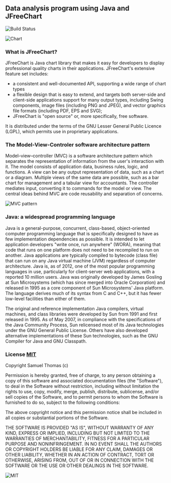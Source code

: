 ## Data analysis program using Java and JFreeChart

![Build Status](https://buildhive.cloudbees.com/job/SamThomas/job/Data_analysis/badge/icon)

![Chart](http://www.webappers.com/img/2007/10/jfreechart.png "Example of 3D chart")
### What is JFreeChart?

JFreeChart is Java chart library that makes it easy for developers to display professional quality charts in their applications. JFreeChart's extensive feature set includes:

* a consistent and well-documented API, supporting a wide range of chart types
* a flexible design that is easy to extend, and targets both server-side and client-side applications
support for many output types, including Swing components, image files (including PNG and JPEG), and vector graphics file formats (including PDF, EPS and SVG);
* JFreeChart is "open source" or, more specifically, free software. 

It is distributed under the terms of the GNU Lesser General Public Licence (LGPL), which permits use in proprietary applications.

### The Model-View-Controler software architecture pattern

Model–view–controller (MVC) is a software architecture pattern which separates the representation of information from the user's interaction with it. The model consists of application data, business rules, logic, and functions. A view can be any output representation of data, such as a chart or a diagram. Multiple views of the same data are possible, such as a bar chart for management and a tabular view for accountants. The controller mediates input, converting it to commands for the model or view. The central ideas behind MVC are code reusability and separation of concerns.

![MVC pattern](http://upload.wikimedia.org/wikipedia/commons/f/fd/MVC-Process.png "MVC pattern")
### Java: a widespread programming language

Java is a general-purpose, concurrent, class-based, object-oriented computer programming language that is specifically designed to have as few implementation dependencies as possible. It is intended to let application developers "write once, run anywhere" (WORA), meaning that code that runs on one platform does not need to be recompiled to run on another. Java applications are typically compiled to bytecode (class file) that can run on any Java virtual machine (JVM) regardless of computer architecture. Java is, as of 2012, one of the most popular programming languages in use, particularly for client-server web applications, with a reported 10 million users. Java was originally developed by James Gosling at Sun Microsystems (which has since merged into Oracle Corporation) and released in 1995 as a core component of Sun Microsystems' Java platform. The language derives much of its syntax from C and C++, but it has fewer low-level facilities than either of them.

The original and reference implementation Java compilers, virtual machines, and class libraries were developed by Sun from 1991 and first released in 1995. As of May 2007, in compliance with the specifications of the Java Community Process, Sun relicensed most of its Java technologies under the GNU General Public License. Others have also developed alternative implementations of these Sun technologies, such as the GNU Compiler for Java and GNU Classpath.

### License [MIT](http://opensource.org/licenses/MIT "MIT")

Copyright Samuel Thomas (c)

Permission is hereby granted, free of charge, to any person obtaining a copy
of this software and associated documentation files (the "Software"), to deal
in the Software without restriction, including without limitation the rights
to use, copy, modify, merge, publish, distribute, sublicense, and/or sell
copies of the Software, and to permit persons to whom the Software is
furnished to do so, subject to the following conditions:

The above copyright notice and this permission notice shall be included in
all copies or substantial portions of the Software.

THE SOFTWARE IS PROVIDED "AS IS", WITHOUT WARRANTY OF ANY KIND, EXPRESS OR
IMPLIED, INCLUDING BUT NOT LIMITED TO THE WARRANTIES OF MERCHANTABILITY,
FITNESS FOR A PARTICULAR PURPOSE AND NONINFRINGEMENT. IN NO EVENT SHALL THE
AUTHORS OR COPYRIGHT HOLDERS BE LIABLE FOR ANY CLAIM, DAMAGES OR OTHER
LIABILITY, WHETHER IN AN ACTION OF CONTRACT, TORT OR OTHERWISE, ARISING FROM,
OUT OF OR IN CONNECTION WITH THE SOFTWARE OR THE USE OR OTHER DEALINGS IN
THE SOFTWARE.

![MIT](http://upload.wikimedia.org/wikipedia/commons/4/42/Opensource.svg "MIT")

